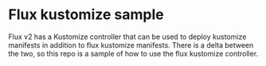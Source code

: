 # Flux kustomize sample

Flux v2 has a Kustomize controller that can be used to deploy kustomize manifests in addition to flux kustomize manifests. There is a delta between the two, so this repo is a sample of how to use the flux kustomize controller.

